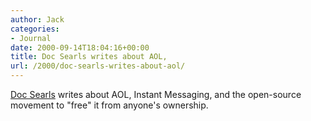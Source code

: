 ```yaml
---
author: Jack
categories:
- Journal
date: 2000-09-14T18:04:16+00:00
title: Doc Searls writes about AOL,
url: /2000/doc-searls-writes-about-aol/
---
```


[Doc Searls][1] writes about AOL, Instant Messaging, and the open-source movement to "free" it from anyone's ownership.

 [1]: http://doc.weblogs.com/2000/09/13